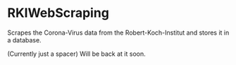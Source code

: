 # RKIWebScraping
Scrapes the Corona-Virus data from the Robert-Koch-Institut and stores it in a database. 

(Currently just a spacer)
Will be back at it soon.
